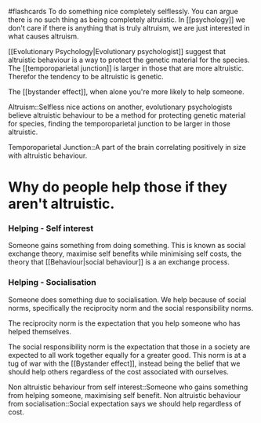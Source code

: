 #flashcards 
To do something nice completely selflessly. You can argue there is no such thing as being completely altruistic. In [[psychology]] we don't care if there is anything that is truly altruism, we are just interested in what causes altruism.

[[Evolutionary Psychology|Evolutionary psychologist]] suggest that altruistic behaviour is a way to protect the genetic material for the species. The [[temporoparietal junction]] is larger in those that are more altruistic. Therefor the tendency to be altruistic is genetic. 

The [[bystander effect]], when alone you're more likely to help someone. 

Altruism::Selfless nice actions on another, evolutionary psychologists believe altruistic behaviour to be a method for protecting genetic material for species, finding the temporoparietal junction to be larger in those altruistic.
<!--SR:!2023-11-07,3,250-->

Temporoparietal Junction::A part of the brain correlating positively in size with altruistic behaviour.
<!--SR:!2023-11-07,3,250-->

# Why do people help those if they aren't altruistic.
### Helping - Self interest
Someone gains something from doing something. This is known as social exchange theory, maximise self benefits while minimising self costs, the theory that [[Behaviour|social behaviour]] is a an exchange process.
### Helping - Socialisation
Someone does something due to socialisation. We help because of social norms, specifically the reciprocity norm and the social responsibility norms. 

The reciprocity norm is the expectation that you help someone who has helped themselves. 

The social responsibility norm is the expectation that those in a society are expected to all work together equally for a greater good. This norm is at a tug of war with the [[Bystander effect]], instead being the belief that we should help others regardless of the cost associated with ourselves.

Non altruistic behaviour from self interest::Someone who gains something from helping someone, maximising self benefit.
Non altruistic behaviour from socialisation::Social expectation says we should help regardless of cost.
<!--SR:!2023-11-07,3,250-->

